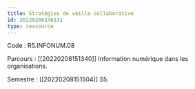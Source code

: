 ```yaml
---
title: Stratégies de veille collaborative
id: 20220208246131
type: ressource
---
```


Code : R5.INFONUM.08

Parcours : [[20220208151340]] Information numérique dans les organisations.

Semestre : [[20220208151504]] S5.